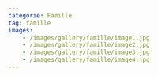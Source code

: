 ```yaml
---
categorie: Famille
tag: famille
images:
    - /images/gallery/famille/image1.jpg
    - /images/gallery/famille/image2.jpg
    - /images/gallery/famille/image3.jpg
    - /images/gallery/famille/image4.jpg
---
```

